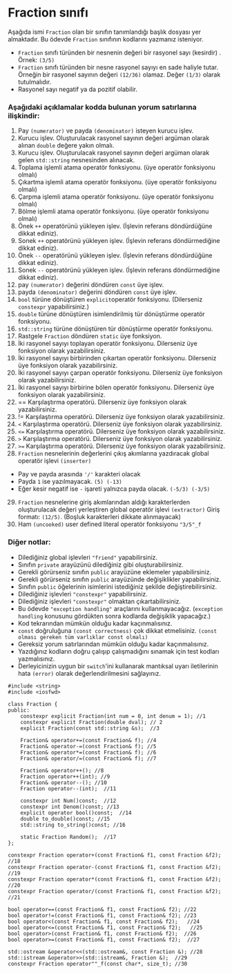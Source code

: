 # Fraction sınıfı

Aşağıda ismi `Fraction` olan bir sınıfın tanımlandığı başlık dosyası yer almaktadır. 
Bu ödevde `Fraction` sınıfının kodlarını yazmanız isteniyor.
+ `Fraction` sınıfı türünden bir nesnenin değeri bir rasyonel sayı (kesirdir) . Örnek: `(3/5)` <br>
+ `Fraction` sınıfı türünden bir nesne rasyonel sayıyı en sade haliyle tutar. Örneğin bir rasyonel sayının değeri `(12/36)` olamaz. Değer `(1/3)` olarak tutulmalıdır.
+ Rasyonel sayı negatif ya da pozitif olabilir.


### Aşağıdaki açıklamalar kodda bulunan yorum satırlarına ilişkindir:

1. Pay `(numerator)` ve payda `(denominator)` isteyen kurucu işlev.
2. Kurucu işlev. Oluşturulacak rasyonel sayının değeri argüman olarak alınan `double` değere yakın olmalı.
3. Kurucu işlev. Oluşturulacak rasyonel sayının değeri argüman olarak gelen `std::string` nesnesinden alınacak.
4. Toplama işlemli atama operatör fonksiyonu. (üye operatör fonksiyonu olmalı)
5. Çıkartma işlemli atama operatör fonksiyonu. (üye operatör fonksiyonu olmalı)
6. Çarpma işlemli atama operatör fonksiyonu. (üye operatör fonksiyonu olmalı)
7. Bölme işlemli atama operatör fonksiyonu. (üye operatör fonksiyonu olmalı)
8. Önek `++` operatörünü yükleyen işlev. (İşlevin referans döndürdüğüne dikkat ediniz). 
9. Sonek `++` operatörünü yükleyen işlev. (İşlevin referans döndürmediğine dikkat ediniz). 
10. Önek `--` operatörünü yükleyen işlev. (İşlevin referans döndürdüğüne dikkat ediniz). 
11. Sonek `--` operatörünü yükleyen işlev. (İşlevin referans döndürmediğine dikkat ediniz). 
12. pay `(numerator)` değerini döndüren `const` üye işlev.
13. payda `(denominator)` değerini döndüren `const` üye işlev.
14. `bool` türüne dönüştüren `explicit`operatör fonksiyonu. (Dilerseniz `constexpr` yapabilirsiniz.)
15. `double` türüne dönüştüren isimlendirilmiş tür dönüştürme operatör fonksiyonu.
16. `std::string` türüne dönüştüren tür dönüştürme operatör fonksiyonu.
17. Rastgele `Fraction` döndüren `static` üye fonksiyon.
18. İki rasyonel sayıyı toplayan operatör fonksiyonu. Dilerseniz üye fonksiyon olarak yazabilirsiniz.
19. İki rasyonel sayıyı birbirinden çıkartan operatör fonksiyonu. Dilerseniz üye fonksiyon olarak yazabilirsiniz.
20. İki rasyonel sayıyı çarpan  operatör fonksiyonu. Dilerseniz üye fonksiyon olarak yazabilirsiniz.
21. İki rasyonel sayıyı birbirine bölen operatör fonksiyonu. Dilerseniz üye fonksiyon olarak yazabilirsiniz.
22. == Karşılaştırma operatörü. Dilerseniz üye fonksiyon olarak yazabilirsiniz.
23. != Karşılaştırma operatörü. Dilerseniz üye fonksiyon olarak yazabilirsiniz.
24. `<` Karşılaştırma operatörü. Dilerseniz üye fonksiyon olarak yazabilirsiniz.
25. `<=` Karşılaştırma operatörü. Dilerseniz üye fonksiyon olarak yazabilirsiniz.
26. `>` Karşılaştırma operatörü. Dilerseniz üye fonksiyon olarak yazabilirsiniz.
27. `>=` Karşılaştırma operatörü. Dilerseniz üye fonksiyon olarak yazabilirsiniz.
28. `Fraction` nesnelerinin değerlerini çıkış akımlarına yazdıracak global operatör işlevi `(inserter)`
* Pay ve payda arasında `'/'` karakteri olacak
* Payda `1` ise yazılmayacak. `(5) (-13)`
* Eğer kesir negatif ise `-` işareti yalnızca payda olacak. `(-5/3) (-3/5)`
29. `Fraction` nesnelerine giriş akımlarından aldığı karakterlerden oluşturulacak değeri yerleştiren global operatör işlevi `(extractor)`
Giriş formatı: `(12/5)`. (Boşluk karakterleri dikkate alınmayacak)
30. Ham `(uncooked)` user defined literal operatör fonksiyonu `"3/5"_f` 


### Diğer notlar:
* Dilediğiniz global işlevleri `"friend"` yapabilirsiniz.
* Sınıfın `private` arayüzünü dilediğiniz gibi oluşturabilirsiniz.
* Gerekli görürseniz sınıfın `public` arayüzüne eklemeler yapabilirsiniz.
* Gerekli görürseniz sınıfın `public` arayüzünde değişiklikler yapabilirsiniz.
* Sınıfın `public` öğelerinin isimlerini istediğiniz şekilde değiştirebilirsiniz.
* Dilediğiniz işlevleri `"constexpr"` yapabilirsiniz. 
* Dilediğiniz işlevleri `"constexpr"` olmaktan çıkartabilirsiniz.
* Bu ödevde `"exception handling"` araçlarını kullanmayacağız. (`exception handling` konusunu gördükten sonra kodlarda değişiklik yapacağız.)
* Kod tekrarından mümkün olduğu kadar kaçınmalısınız.
* `const` doğruluğuna `(const correctness)` çok dikkat etmelisiniz. `(const olması gereken tüm varlıklar const olmalı)`
* Gereksiz yorum satırlarından mümkün olduğu kadar kaçınmalısınız.
* Yazdığınız kodların doğru çalışıp çalışmadığını sınamak için test kodları yazmalısınız.
* Derleyicinizin uygun bir `switch`'ini kullanarak mantıksal uyarı iletilerinin hata `(error)` olarak değerlendirilmesini sağlayınız.


```
#include <string>
#include <iosfwd>

class Fraction {
public:
	constexpr explicit Fraction(int num = 0, int denum = 1); //1
	constexpr explicit Fraction(double dval); // 2
	explicit Fraction(const std::string &s);  //3
	
	Fraction& operator+=(const Fraction& f); //4
	Fraction& operator-=(const Fraction& f); //5
	Fraction& operator*=(const Fraction& f); //6
	Fraction& operator/=(const Fraction& f); //7
	
	Fraction& operator++(); //8
	Fraction operator++(int); //9
	Fraction& operator--(); //10
	Fraction operator--(int);  //11
	
	constexpr int Num()const;  //12
	constexpr int Denom()const; //13
	explicit operator bool()const;  //14
	double to_double()const; //15
	std::string to_string()const; //16
	
	static Fraction Random();  //17
};

constexpr Fraction operator+(const Fraction& f1, const Fraction &f2); //18
constexpr Fraction operator-(const Fraction& f1, const Fraction &f2);  //19
constexpr Fraction operator*(const Fraction& f1, const Fraction &f2); //20
constexpr Fraction operator/(const Fraction& f1, const Fraction &f2);  //21

bool operator==(const Fraction& f1, const Fraction& f2); //22
bool operator!=(const Fraction& f1, const Fraction& f2); //23
bool operator<(const Fraction& f1, const Fraction& f2);   //24
bool operator<=(const Fraction& f1, const Fraction& f2);   //25
bool operator>(const Fraction& f1, const Fraction& f2);  //26
bool operator>=(const Fraction& f1, const Fraction& f2);  //27

std::ostream &operator<<(std::ostream&, const Fraction &); //28
std::istream &operator>>(std::istream&, Fraction &);  //29
constexpr Fraction operator""_f(const char*, size_t); //30

```
